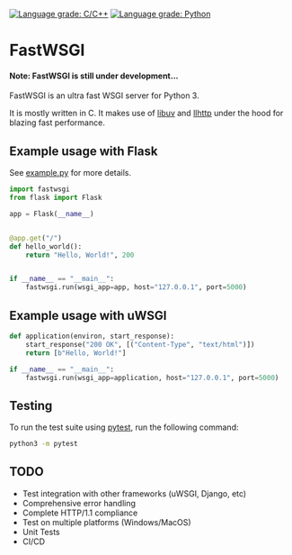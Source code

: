 [![Language grade: C/C++](https://img.shields.io/lgtm/grade/cpp/g/jamesroberts/fast-wsgi.svg?logo=lgtm&logoWidth=18)](https://lgtm.com/projects/g/jamesroberts/fast-wsgi/context:cpp)
[![Language grade: Python](https://img.shields.io/lgtm/grade/python/g/jamesroberts/fast-wsgi.svg?logo=lgtm&logoWidth=18)](https://lgtm.com/projects/g/jamesroberts/fast-wsgi/context:python)

# FastWSGI
#### Note: FastWSGI is still under development...

FastWSGI is an ultra fast WSGI server for Python 3. 

It is mostly written in C. It makes use of [libuv](https://github.com/libuv/libuv) and [llhttp](https://github.com/nodejs/llhttp) under the hood for blazing fast performance. 



## Example usage with Flask

See [example.py](https://github.com/jamesroberts/fast-wsgi/blob/main/example.py) for more details.

```python
import fastwsgi
from flask import Flask

app = Flask(__name__)


@app.get("/")
def hello_world():
    return "Hello, World!", 200


if __name__ == "__main__":
    fastwsgi.run(wsgi_app=app, host="127.0.0.1", port=5000)
```


## Example usage with uWSGI

```python
def application(environ, start_response):
    start_response("200 OK", [("Content-Type", "text/html")])
    return [b"Hello, World!"]

if __name__ == "__main__":
    fastwsgi.run(wsgi_app=application, host="127.0.0.1", port=5000)
```

## Testing

To run the test suite using [pytest](https://docs.pytest.org/en/latest/getting-started.html), run the following command:

```bash
python3 -m pytest
```

## TODO

- Test integration with other frameworks (uWSGI, Django, etc)
- Comprehensive error handling
- Complete HTTP/1.1 compliance
- Test on multiple platforms (Windows/MacOS)
- Unit Tests
- CI/CD